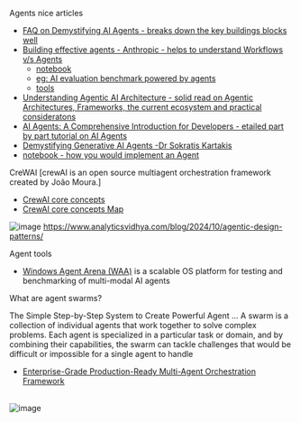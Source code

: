 Agents nice articles
- [FAQ on Demystifying AI Agents - breaks down the key buildings blocks well](https://sanjmo.medium.com/demystifying-ai-agents-frequently-asked-questions-faq-a9748b4f55e6)
- [Building effective agents - Anthropic - helps to understand Workflows v/s Agents](https://www.anthropic.com/research/building-effective-agents?source=post_page-----89b605c41e54--------------------------------)
  -  [notebook](https://github.com/anthropics/anthropic-cookbook/tree/main/patterns/agents)
  -  [eg: AI evaluation benchmark powered by agents](https://www.anthropic.com/research/swe-bench-sonnet)
  -  [tools](https://www.anthropic.com/news/tool-use-ga)
- [Understanding Agentic AI Architecture - solid read on Agentic Architectures, Frameworks, the current ecosystem and practical consideratons](https://www.srajdev.com/understanding-agentic-ai-architecture/?source=post_page-----89b605c41e54--------------------------------)
- [AI Agents: A Comprehensive Introduction for Developers - etailed part by part tutorial on AI Agents](https://thenewstack.io/ai-agents-a-comprehensive-introduction-for-developers/?source=post_page-----89b605c41e54--------------------------------)
- [Demystifying Generative AI Agents -Dr Sokratis Kartakis](https://medium.com/@sokratis.kartakis/demystifying-generative-ai-agents-cf5ad36322bd)
- [notebook - how you would implement an Agent](https://github.com/GoogleCloudPlatform/generative-ai/blob/main/gemini/agents/research-multi-agents/intro_research_multi_agents_gemini_2_0.ipynb?source=post_page-----89b605c41e54--------------------------------)
  
CreWAI [crewAI is an open source multiagent orchestration framework created by João Moura.]
-  [CrewAI core concepts](https://docs.crewai.com/concepts/agents)
-  [CrewAI core concepts Map](https://media.licdn.com/dms/image/v2/D5622AQGhinQdGSdBWw/feedshare-shrink_800/B56ZQvMrHpGoAg-/0/1735958639528?e=1738800000&v=beta&t=IvtmnuxGaXDsX3EO95j3Cz5-ksDFxaOtOGJx7kQETqE)


![image](https://github.com/user-attachments/assets/6837d77b-ca4a-4fd2-92b3-8497adfbcd1b)
https://www.analyticsvidhya.com/blog/2024/10/agentic-design-patterns/

Agent tools
- [Windows Agent Arena (WAA)](https://github.com/microsoft/WindowsAgentArena)
  is a scalable OS platform for testing and benchmarking of multi-modal AI agents

What are agent swarms?

The Simple Step-by-Step System to Create Powerful Agent ...
A swarm is a collection of individual agents that work together to solve complex problems. Each agent is specialized in a particular task or domain, and by combining their capabilities, the swarm can tackle challenges that would be difficult or impossible for a single agent to handle

- [Enterprise-Grade Production-Ready Multi-Agent Orchestration Framework](https://github.com/kyegomez/swarms)
<br><br>

![image](https://github.com/user-attachments/assets/3a717865-e54c-4fdd-9332-9fff3b6f38ba)

